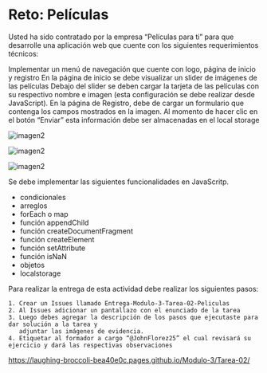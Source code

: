 # Reto: Películas


Usted ha sido contratado por la empresa “Películas para ti” para que desarrolle una aplicación web que cuente con los siguientes requerimientos técnicos:

Implementar un menú de navegación que cuente con logo, página de inicio y registro
En la página de inicio se debe visualizar un slider de imágenes de las películas
Debajo del slider se deben cargar la tarjeta de las películas con su respectivo nombre e imagen (esta configuración se debe realizar desde JavaScript).
En la página de Registro, debe de cargar un formulario que contenga los campos mostrados en la imagen. Al momento de hacer clic en el botón “Enviar” esta información debe ser almacenadas en el local storage

![imagen2](https://res.cloudinary.com/duzf4vfki/image/upload/v1627495000/Tarea-01-img1_fiwnfg.png)

![imagen2](https://res.cloudinary.com/duzf4vfki/image/upload/v1627495000/Tarea-01-img2_ofze6q.png)

![imagen2](https://res.cloudinary.com/duzf4vfki/image/upload/v1627495000/Tarea-01-img3_vtuxql.png)


Se debe implementar las siguientes funcionalidades en JavaScritp.

- condicionales
- arreglos
- forEach o map
- función appendChild
- función createDocumentFragment
- función createElement
- función setAttribute
- función isNaN
- objetos
- localstorage


Para realizar la entrega de esta actividad debe realizar los siguientes pasos:

    1. Crear un Issues llamado Entrega-Modulo-3-Tarea-02-Peliculas
    2. Al Issues adicionar un pantallazo con el enunciado de la tarea
    3. Luego debes agregar la descripción de los pasos que ejecutaste para dar solución a la tarea y 
       adjuntar las imágenes de evidencia.  
    4. Etiquetar al formador a cargo “@JohnFlorez25” el cual revisará su ejercicio y dará las respectivas observaciones  
https://laughing-broccoli-bea40e0c.pages.github.io/Modulo-3/Tarea-02/